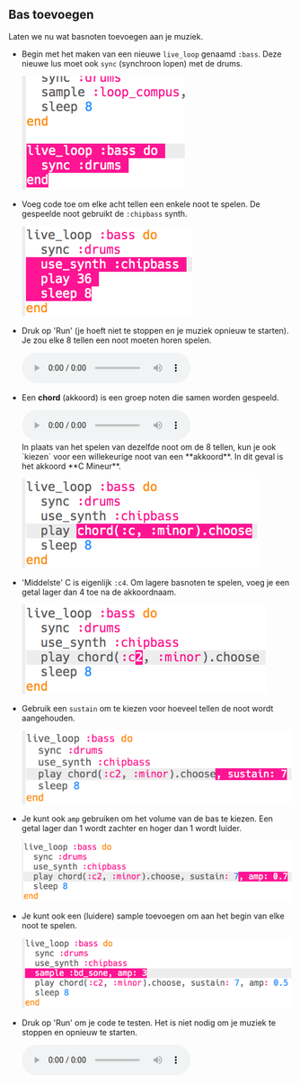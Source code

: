 ## Bas toevoegen

Laten we nu wat basnoten toevoegen aan je muziek.

+ Begin met het maken van een nieuwe `live_loop` genaamd `:bass`. Deze nieuwe lus moet ook `sync` (synchroon lopen) met de drums.
    
    ![screenshot](images/dj-bass-loop.png)

+ Voeg code toe om elke acht tellen een enkele noot te spelen. De gespeelde noot gebruikt de `:chipbass` synth.
    
    ![screenshot](images/dj-bass-note.png)

+ Druk op 'Run' (je hoeft niet te stoppen en je muziek opnieuw te starten). Je zou elke 8 tellen een noot moeten horen spelen.
    
    <div id="audio-preview" class="pdf-hidden">
      <audio controls preload> <source src="resources/bass-single.mp3" type="audio/mpeg"> Je browser ondersteunt het element <code>audio</code> niet. </audio>
    </div>
+ Een **chord** (akkoord) is een groep noten die samen worden gespeeld.
    
    <div id="audio-preview" class="pdf-hidden">
      <audio controls preload> <source src="resources/chord.mp3" type="audio/mpeg"> Je browser ondersteunt het element <code>audio</code> niet. </audio>
    </div>
    In plaats van het spelen van dezelfde noot om de 8 tellen, kun je ook `kiezen` voor een willekeurige noot van een **akkoord**. In dit geval is het akkoord **C Mineur**.
    
    ![screenshot](images/dj-bass-random-note.png)

+ 'Middelste' C is eigenlijk `:c4`. Om lagere basnoten te spelen, voeg je een getal lager dan 4 toe na de akkoordnaam.
    
    ![screenshot](images/dj-bass-lower-note.png)

+ Gebruik een `sustain` om te kiezen voor hoeveel tellen de noot wordt aangehouden.
    
    ![screenshot](images/dj-bass-longer-note.png)

+ Je kunt ook `amp` gebruiken om het volume van de bas te kiezen. Een getal lager dan 1 wordt zachter en hoger dan 1 wordt luider.
    
    ![screenshot](images/dj-bass-amp.png)

+ Je kunt ook een (luidere) sample toevoegen om aan het begin van elke noot te spelen.
    
    ![screenshot](images/dj-bass-sample.png)

+ Druk op 'Run' om je code te testen. Het is niet nodig om je muziek te stoppen en opnieuw te starten.
    
    <div id="audio-preview" class="pdf-hidden">
      <audio controls preload> <source src="resources/bass.mp3" type="audio/mpeg"> Je browser ondersteunt het element <code>audio</code> niet. </audio>
    </div>